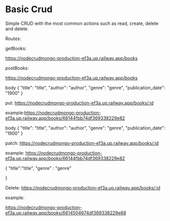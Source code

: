 
# Basic Crud

Simple CRUD with the most common actions such as read, create, delete and delete.

Routes:

getBooks:

https://nodecrudmongo-production-ef3a.up.railway.app/books

postBooks:

https://nodecrudmongo-production-ef3a.up.railway.app/books

body
{
	"title": "title",
	"author": "author",
	"genre": "genre",
	"publication_date": "1900"
}

put:
https://nodecrudmongo-production-ef3a.up.railway.app/books/:id  


example:https://nodecrudmongo-production-ef3a.up.railway.app/books/66144fbb74df369338229e82

body
{
	"title": "title",
	"author": "author",
	"genre": "genre",
	"publication_date": "1900"
}

patch:
https://nodecrudmongo-production-ef3a.up.railway.app/books/:id  

example:
https://nodecrudmongo-production-ef3a.up.railway.app/books/66144fbb74df369338229e82

{
    "title":"title",
    "genre" : "genre"

}

Delete:
https://nodecrudmongo-production-ef3a.up.railway.app/books/:id

example:

https://nodecrudmongo-production-ef3a.up.railway.app/books/6614504674df369338229e88
